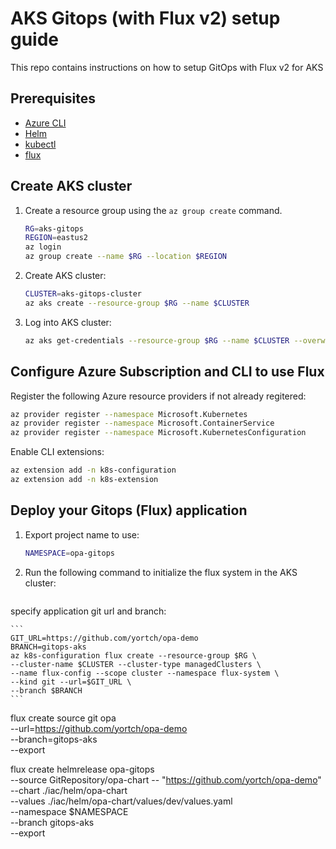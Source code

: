 # AKS Gitops (with Flux v2) setup guide

This repo contains instructions on how to setup GitOps with Flux v2 for AKS

## Prerequisites
* [Azure CLI](https://learn.microsoft.com/en-us/cli/azure/)
* [Helm](https://helm.sh/docs/intro/install/)
* [kubectl](https://kubernetes.io/docs/tasks/tools/)
* [flux](https://fluxcd.io/flux/installation/)


## Create AKS cluster

1. Create a resource group using the `az group create` command.

    ```bash
    RG=aks-gitops
    REGION=eastus2
    az login
    az group create --name $RG --location $REGION
    ```

1. Create AKS cluster:
    ```bash
    CLUSTER=aks-gitops-cluster
    az aks create --resource-group $RG --name $CLUSTER
    ```
    
1. Log into AKS cluster:
    ```bash
    az aks get-credentials --resource-group $RG --name $CLUSTER --overwrite-existing
    ```

## Configure Azure Subscription and CLI to use Flux 

Register the following Azure resource providers if not already regitered:

```bash
az provider register --namespace Microsoft.Kubernetes
az provider register --namespace Microsoft.ContainerService
az provider register --namespace Microsoft.KubernetesConfiguration
```

Enable CLI extensions:

```bash
az extension add -n k8s-configuration
az extension add -n k8s-extension
```

## Deploy your Gitops (Flux) application

1. Export project name to use:

    ```bash
    NAMESPACE=opa-gitops
    ```

1. Run the following command to initialize the flux system in the AKS cluster:
    ```bash
    ```


 specify application git url and branch:

    ```
    GIT_URL=https://github.com/yortch/opa-demo
    BRANCH=gitops-aks
    az k8s-configuration flux create --resource-group $RG \
    --cluster-name $CLUSTER --cluster-type managedClusters \
    --name flux-config --scope cluster --namespace flux-system \
    --kind git --url=$GIT_URL \
    --branch $BRANCH
    ```

  flux create source git opa \
    --url=https://github.com/yortch/opa-demo \
    --branch=gitops-aks \
    --export



flux create helmrelease opa-gitops \
  --source GitRepository/opa-chart
  -- "https://github.com/yortch/opa-demo" \
  --chart ./iac/helm/opa-chart \
  --values ./iac/helm/opa-chart/values/dev/values.yaml \
  --namespace $NAMESPACE \
  --branch gitops-aks \
  --export